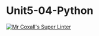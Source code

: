 # Unit5-04-Python
[![Mr Coxall's Super Linter](https://github.com/ICS3C-Programming-EnochA/Unit5-04-Python/workflows/Mr%20Coxall's%20Super%20Linter/badge.svg)](https://github.com/ICS3C-Programming-EnochA/Unit5-04-Python/actions/)
